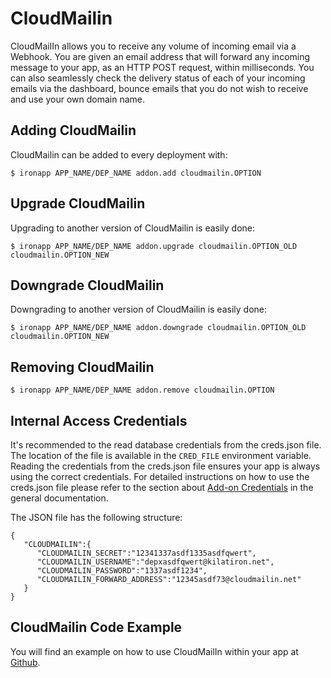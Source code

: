 # CloudMailin

CloudMailIn allows you to receive any volume of incoming email via a Webhook. You are given an email address that will forward any incoming message to your app, as an HTTP POST request, within milliseconds. You can also seamlessly check the delivery status of each of your incoming emails via the dashboard, bounce emails that you do not wish to receive and use your own domain name.

## Adding CloudMailin

CloudMailin can be added to every deployment with:

~~~
$ ironapp APP_NAME/DEP_NAME addon.add cloudmailin.OPTION
~~~

## Upgrade CloudMailin

Upgrading to another version of CloudMailin is easily done:

~~~
$ ironapp APP_NAME/DEP_NAME addon.upgrade cloudmailin.OPTION_OLD cloudmailin.OPTION_NEW 
~~~

## Downgrade CloudMailin

Downgrading to another version of CloudMailin is easily done:

~~~
$ ironapp APP_NAME/DEP_NAME addon.downgrade cloudmailin.OPTION_OLD cloudmailin.OPTION_NEW 
~~~

## Removing CloudMailin

~~~
$ ironapp APP_NAME/DEP_NAME addon.remove cloudmailin.OPTION
~~~

## Internal Access Credentials

It's recommended to the read database credentials from the creds.json file. The location of the file is available in the `CRED_FILE` environment variable. Reading the credentials from the creds.json file ensures your app is always using the correct credentials. For detailed instructions on how to use the creds.json file please refer to the section about [Add-on Credentials](https://www.cloudcontrol.com/dev-center/platform-documentation#add-ons) in the general documentation.

The JSON file has the following structure:

~~~
{
   "CLOUDMAILIN":{
      "CLOUDMAILIN_SECRET":"12341337asdf1335asdfqwert",
      "CLOUDMAILIN_USERNAME":"depxasdfqwert@kilatiron.net",
      "CLOUDMAILIN_PASSWORD":"1337asdf1234",
      "CLOUDMAILIN_FORWARD_ADDRESS":"12345asdf73@cloudmailin.net"
   }
}
~~~

## CloudMailin Code Example

You will find an example on how to use CloudMailIn within your app at [Github](https://github.com/cloudControl/CloudMailInAddonUsage).

